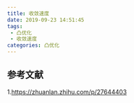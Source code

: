 ```yaml
---
title: 收敛速度
date: 2019-09-23 14:51:45
tags:
 - 凸优化
 - 收敛速度
categories: 凸优化
---
```



## 参考文献
1.https://zhuanlan.zhihu.com/p/27644403
